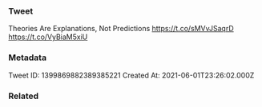 ### Tweet
Theories Are Explanations, Not Predictions https://t.co/sMVvJSaqrD https://t.co/VyBiaM5xiU

### Metadata
Tweet ID: 1399869882389385221
Created At: 2021-06-01T23:26:02.000Z

### Related

